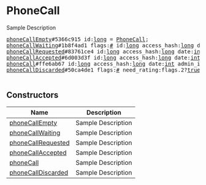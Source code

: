 # PhoneCall

Sample Description

<pre>
<a href="../constructor/phoneCallEmpty.md">phoneCallEmpty</a>#5366c915 id:<a href="../type/long.md">long</a> = <a href="../type/PhoneCall.md">PhoneCall</a>;
<a href="../constructor/phoneCallWaiting.md">phoneCallWaiting</a>#1b8f4ad1 flags:<a href="../type/#.md">#</a> id:<a href="../type/long.md">long</a> access_hash:<a href="../type/long.md">long</a> date:<a href="../type/int.md">int</a> admin_id:<a href="../type/int.md">int</a> participant_id:<a href="../type/int.md">int</a> protocol:<a href="../type/PhoneCallProtocol.md">PhoneCallProtocol</a> receive_date:flags.0?<a href="../type/int.md">int</a> = <a href="../type/PhoneCall.md">PhoneCall</a>;
<a href="../constructor/phoneCallRequested.md">phoneCallRequested</a>#83761ce4 id:<a href="../type/long.md">long</a> access_hash:<a href="../type/long.md">long</a> date:<a href="../type/int.md">int</a> admin_id:<a href="../type/int.md">int</a> participant_id:<a href="../type/int.md">int</a> g_a_hash:<a href="../type/bytes.md">bytes</a> protocol:<a href="../type/PhoneCallProtocol.md">PhoneCallProtocol</a> = <a href="../type/PhoneCall.md">PhoneCall</a>;
<a href="../constructor/phoneCallAccepted.md">phoneCallAccepted</a>#6d003d3f id:<a href="../type/long.md">long</a> access_hash:<a href="../type/long.md">long</a> date:<a href="../type/int.md">int</a> admin_id:<a href="../type/int.md">int</a> participant_id:<a href="../type/int.md">int</a> g_b:<a href="../type/bytes.md">bytes</a> protocol:<a href="../type/PhoneCallProtocol.md">PhoneCallProtocol</a> = <a href="../type/PhoneCall.md">PhoneCall</a>;
<a href="../constructor/phoneCall.md">phoneCall</a>#ffe6ab67 id:<a href="../type/long.md">long</a> access_hash:<a href="../type/long.md">long</a> date:<a href="../type/int.md">int</a> admin_id:<a href="../type/int.md">int</a> participant_id:<a href="../type/int.md">int</a> g_a_or_b:<a href="../type/bytes.md">bytes</a> key_fingerprint:<a href="../type/long.md">long</a> protocol:<a href="../type/PhoneCallProtocol.md">PhoneCallProtocol</a> connection:<a href="../type/PhoneConnection.md">PhoneConnection</a> alternative_connections:Vector&lt;<a href="../type/PhoneConnection.md">PhoneConnection</a>&gt; start_date:<a href="../type/int.md">int</a> = <a href="../type/PhoneCall.md">PhoneCall</a>;
<a href="../constructor/phoneCallDiscarded.md">phoneCallDiscarded</a>#50ca4de1 flags:<a href="../type/#.md">#</a> need_rating:flags.2?<a href="../type/true.md">true</a> need_debug:flags.3?<a href="../type/true.md">true</a> id:<a href="../type/long.md">long</a> reason:flags.0?<a href="../type/PhoneCallDiscardReason.md">PhoneCallDiscardReason</a> duration:flags.1?<a href="../type/int.md">int</a> = <a href="../type/PhoneCall.md">PhoneCall</a>;

</pre>

## Constructors

| Name | Description |
|------|-------------|
| [phoneCallEmpty](../constructor/phoneCallEmpty.md) | Sample Description |
| [phoneCallWaiting](../constructor/phoneCallWaiting.md) | Sample Description |
| [phoneCallRequested](../constructor/phoneCallRequested.md) | Sample Description |
| [phoneCallAccepted](../constructor/phoneCallAccepted.md) | Sample Description |
| [phoneCall](../constructor/phoneCall.md) | Sample Description |
| [phoneCallDiscarded](../constructor/phoneCallDiscarded.md) | Sample Description |


